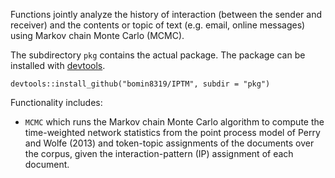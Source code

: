 Functions jointly analyze the history of interaction (between the sender and receiver) and the contents or topic of text (e.g. email, online messages) using Markov chain Monte Carlo (MCMC).

The subdirectory `pkg` contains the actual package. The package can be installed with [devtools](https://cran.r-project.org/package=devtools).

```{r}
devtools::install_github("bomin8319/IPTM", subdir = "pkg")
```

Functionality includes:

 - `MCMC` which runs the Markov chain Monte Carlo algorithm to compute the time-weighted network statistics from the point process model of Perry and Wolfe (2013) and token-topic assignments of the documents over the corpus, given the interaction-pattern (IP) assignment of each document.
